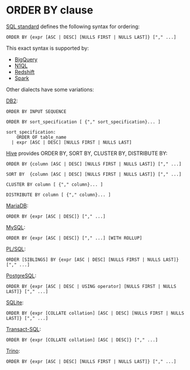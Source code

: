 # ORDER BY clause

[SQL standard][] defines the following syntax for ordering:

    ORDER BY {expr [ASC | DESC] [NULLS FIRST | NULLS LAST]} ["," ...]

This exact syntax is supported by:

- [BigQuery][]
- [N1QL][]
- [Redshift][]
- [Spark][]

Other dialects have some variations:

[DB2][]:

    ORDER BY INPUT SEQUENCE

    ORDER BY sort_specification [ {"," sort_specification}... ]

    sort_specification:
        ORDER OF table_name
      | expr [ASC | DESC] [NULLS FIRST | NULLS LAST]

[Hive][] provides ORDER BY, SORT BY, CLUSTER BY, DISTRIBUTE BY:

    ORDER BY {column [ASC | DESC] [NULLS FIRST | NULLS LAST]} ["," ...]

    SORT BY  {column [ASC | DESC] [NULLS FIRST | NULLS LAST]} ["," ...]

    CLUSTER BY column [ {"," column}... ]

    DISTRIBUTE BY column [ {"," column}... ]

[MariaDB][]:

    ORDER BY {expr [ASC | DESC]} ["," ...]

[MySQL][]:

    ORDER BY {expr [ASC | DESC]} ["," ...] [WITH ROLLUP]

[PL/SQL][]:

    ORDER [SIBLINGS] BY {expr [ASC | DESC] [NULLS FIRST | NULLS LAST]} ["," ...]

[PostgreSQL][]:

    ORDER BY {expr [ASC | DESC | USING operator] [NULLS FIRST | NULLS LAST]} ["," ...]

[SQLite][]:

    ORDER BY {expr [COLLATE collation] [ASC | DESC] [NULLS FIRST | NULLS LAST]} ["," ...]

[Transact-SQL][]:

    ORDER BY {expr [COLLATE collation] [ASC | DESC]} ["," ...]

[Trino][]:

    ORDER BY {expr [ASC | DESC] [NULLS FIRST | NULLS LAST]} ["," ...]

[sql standard]: https://jakewheat.github.io/sql-overview/sql-2008-foundation-grammar.html#order-by-clause
[bigquery]: https://cloud.google.com/bigquery/docs/reference/standard-sql/query-syntax#order_by_clause
[db2]: https://www.ibm.com/docs/en/db2/9.7?topic=queries-subselect#r0000875__orderby
[hive]: https://cwiki.apache.org/confluence/display/Hive/LanguageManual+SortBy
[mariadb]: https://mariadb.com/kb/en/select/
[mysql]: https://dev.mysql.com/doc/refman/8.0/en/select.html
[n1ql]: https://docs.couchbase.com/server/current/n1ql/n1ql-language-reference/select-syntax.html#order-by-clause
[pl/sql]: https://docs.oracle.com/database/121/SQLRF/statements_10002.htm#i2168299
[postgresql]: https://www.postgresql.org/docs/current/sql-select.html
[redshift]: https://docs.aws.amazon.com/redshift/latest/dg/r_ORDER_BY_clause.html
[spark]: https://spark.apache.org/docs/latest/sql-ref-syntax-qry-select.html
[sqlite]: https://www.sqlite.org/lang_select.html
[transact-sql]: https://docs.microsoft.com/en-US/sql/t-sql/queries/select-order-by-clause-transact-sql?view=sql-server-ver15
[trino]: https://github.com/trinodb/trino/blob/c7b26825218d5d11e9469984977dee6856f362ff/core/trino-parser/src/main/antlr4/io/trino/sql/parser/SqlBase.g4#L212

